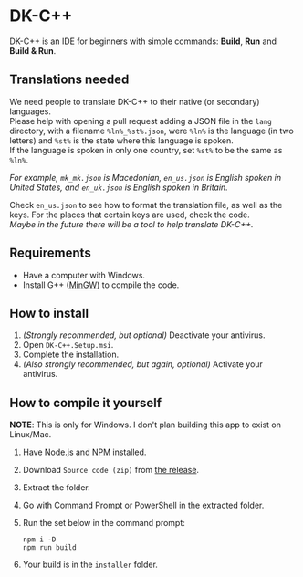 # DK-C++

DK-C++ is an IDE for beginners with simple commands:
**Build**, **Run** and **Build & Run**.

## Translations needed

We need people to translate DK-C++ to their native (or secondary) languages.  
Please help with opening a pull request adding a JSON file in the `lang` directory,
with a filename `%ln%_%st%.json`, were `%ln%` is the language (in two letters) and
`%st%` is the state where this language is spoken.  
If the language is spoken in only one country,
set `%st%` to be the same as `%ln%`.

_For example, `mk_mk.json` is Macedonian, `en_us.json` is English spoken in United States,
and `en_uk.json` is English spoken in Britain._

Check `en_us.json` to see how to format the translation file, as well as the keys.
For the places that certain keys are used, check the code.  
_Maybe in the future there will be a tool to help translate DK-C++._

## Requirements

* Have a computer with Windows.
* Install G++ ([MinGW](https://sourceforge.net/projects/mingw/))
  to compile the code.

## How to install

1. _(Strongly recommended, but optional)_ Deactivate your antivirus.
2. Open `DK-C++.Setup.msi`.
3. Complete the installation.
4. _(Also strongly recommended, but again, optional)_ Activate your antivirus.

## How to compile it yourself

**NOTE**: This is only for Windows. I don't plan building this app to exist on Linux/Mac.

1. Have [Node.js](https://nodejs.org) and [NPM](https://npmjs.com) installed.
2. Download `Source code (zip)` from [the release](https://github.com/EntityPlantt/DK-CPP/releases).
3. Extract the folder.
4. Go with Command Prompt or PowerShell in the extracted folder.
5. Run the set below in the command prompt:

   ```batch
   npm i -D
   npm run build
   ```

6. Your build is in the `installer` folder.
